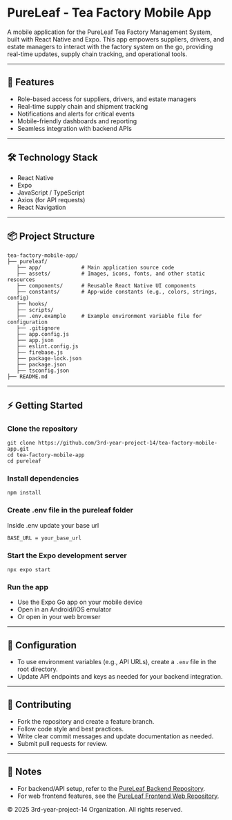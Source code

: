 # PureLeaf - Tea Factory Mobile App

A mobile application for the PureLeaf Tea Factory Management System, built with React Native and Expo. This app empowers suppliers, drivers, and estate managers to interact with the factory system on the go, providing real-time updates, supply chain tracking, and operational tools.

---

## 📱 Features

- Role-based access for suppliers, drivers, and estate managers  
- Real-time supply chain and shipment tracking  
- Notifications and alerts for critical events  
- Mobile-friendly dashboards and reporting  
- Seamless integration with backend APIs  

---

## 🛠️ Technology Stack

- React Native  
- Expo  
- JavaScript / TypeScript  
- Axios (for API requests)  
- React Navigation  

---

## 📦 Project Structure
```
tea-factory-mobile-app/
├── pureleaf/
   ├── app/             # Main application source code
   ├── assets/          # Images, icons, fonts, and other static resources
   ├── components/      # Reusable React Native UI components
   ├── constants/       # App-wide constants (e.g., colors, strings, config)
   ├── hooks/
   ├── scripts/
   ├── .env.example     # Example environment variable file for configuration
   ├── .gitignore
   ├── app.config.js
   ├── app.json  
   ├── eslint.config.js
   ├── firebase.js 
   ├── package-lock.json
   ├── package.json
   ├── tsconfig.json
├── README.md

```

---

## ⚡ Getting Started

### Clone the repository

```
git clone https://github.com/3rd-year-project-14/tea-factory-mobile-app.git
cd tea-factory-mobile-app
cd pureleaf
```

### Install dependencies

```
npm install
```
### Create .env file in the pureleaf folder

Inside .env update your base url
```
BASE_URL = your_base_url
```


### Start the Expo development server

```
npx expo start
```

### Run the app

- Use the Expo Go app on your mobile device  
- Open in an Android/iOS emulator  
- Or open in your web browser  

---

## 🔧 Configuration

- To use environment variables (e.g., API URLs), create a `.env` file in the root directory.  
- Update API endpoints and keys as needed for your backend integration.

---

## 🤝 Contributing

- Fork the repository and create a feature branch.  
- Follow code style and best practices.  
- Write clear commit messages and update documentation as needed.  
- Submit pull requests for review.

---

## 📢 Notes

- For backend/API setup, refer to the [PureLeaf Backend Repository](https://github.com/3rd-year-project-14/tea-factory-backend).  
- For web frontend features, see the [PureLeaf Frontend Web Repository](https://github.com/3rd-year-project-14/tea-factory-frontend-web).  

© 2025 3rd-year-project-14 Organization. All rights reserved.

